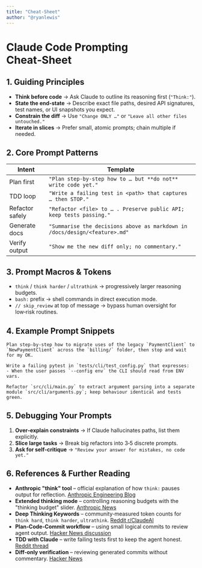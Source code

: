 ```yaml
---
title: "Cheat-Sheet"
author: "@ryanlewis"
---
```


# Claude Code Prompting Cheat‑Sheet

## 1. Guiding Principles

* **Think before code** → Ask Claude to outline its reasoning first (`"Think:"`).
* **State the end‑state** → Describe exact file paths, desired API signatures, test names, or UI snapshots you expect.
* **Constrain the diff** → Use `"Change ONLY …"` or `"Leave all other files untouched."`
* **Iterate in slices** → Prefer small, atomic prompts; chain multiple if needed.

## 2. Core Prompt Patterns

| Intent          | Template                                                                   |
| --------------- | -------------------------------------------------------------------------- |
| Plan first      | `"Plan step‑by‑step how to … but **do not** write code yet."`              |
| TDD loop        | `"Write a failing test in <path> that captures … then STOP."`              |
| Refactor safely | `"Refactor <file> to … . Preserve public API; keep tests passing."`        |
| Generate docs   | `"Summarise the decisions above as markdown in /docs/design/<feature>.md"` |
| Verify output   | `"Show me the new diff only; no commentary."`                              |

## 3. Prompt Macros & Tokens

* `think` / `think harder` / `ultrathink` → progressively larger reasoning budgets.
* `bash:` prefix → shell commands in direct execution mode.
* `// skip_review` at top of message → bypass human oversight for low‑risk routines.

## 4. Example Prompt Snippets

```text
Plan step‑by‑step how to migrate uses of the legacy `PaymentClient` to 
`NewPaymentClient` across the `billing/` folder, then stop and wait for my OK.
```

```text
Write a failing pytest in `tests/cli/test_config.py` that expresses:
- When the user passes `--config env` the CLI should read from ENV vars.
```

```text
Refactor `src/cli/main.py` to extract argument parsing into a separate 
module `src/cli/arguments.py`; keep behaviour identical and tests green.
```

## 5. Debugging Your Prompts

1. **Over‑explain constraints** → If Claude hallucinates paths, list them explicitly.
2. **Slice large tasks** → Break big refactors into 3‑5 discrete prompts.
3. **Ask for self‑critique** → `"Review your answer for mistakes, no code yet."`

## 6. References & Further Reading

* **Anthropic "think" tool** – official explanation of how `think:` pauses output for reflection. [Anthropic Engineering Blog](https://www.anthropic.com/engineering/claude-think-tool)
* **Extended thinking mode** – controlling reasoning budgets with the "thinking budget" slider. [Anthropic News](https://www.anthropic.com/news/visible-extended-thinking)
* **Deep Thinking Keywords** – community‑measured token counts for `think hard`, `think harder`, `ultrathink`. [Reddit r/ClaudeAI](https://www.reddit.com/r/ClaudeAI/comments/1jfespc/claude_codes_deep_thinking_keywords/)
* **Plan‑Code‑Commit workflow** – using small logical commits to review agent output. [Hacker News discussion](https://news.ycombinator.com/item?id=44218518)
* **TDD with Claude** – write failing tests first to keep the agent honest. [Reddit thread](https://www.reddit.com/r/ClaudeAI/comments/1lfirvk/any_tips_on_how_to_get_claude_to_stop_cheating_on/)
* **Diff‑only verification** – reviewing generated commits without commentary. [Hacker News](https://news.ycombinator.com/item?id=44205697)